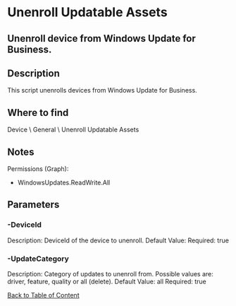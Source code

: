 # Unenroll Updatable Assets

## Unenroll device from Windows Update for Business.

## Description
This script unenrolls devices from Windows Update for Business.

## Where to find
Device \ General \ Unenroll Updatable Assets

## Notes
Permissions (Graph):
- WindowsUpdates.ReadWrite.All

## Parameters
### -DeviceId
Description: DeviceId of the device to unenroll.
Default Value: 
Required: true

### -UpdateCategory
Description: Category of updates to unenroll from. Possible values are: driver, feature, quality or all (delete).
Default Value: all
Required: true


[Back to Table of Content](../../../README.md)

